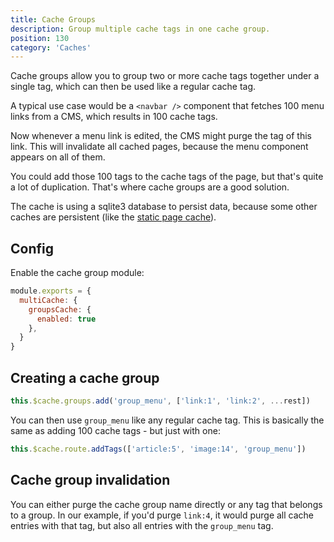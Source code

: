 ```yaml
---
title: Cache Groups
description: Group multiple cache tags in one cache group.
position: 130
category: 'Caches'
---
```


<p className="lead">
Cache groups allow you to group two or more cache tags together under a single
tag, which can then be used like a regular cache tag.
</p>

A typical use case would be a `<navbar />` component that fetches 100 menu
links from a CMS, which results in 100 cache tags.

Now whenever a menu link is edited, the CMS might purge the tag of this link.
This will invalidate all cached pages, because the menu component appears on
all of them.

You could add those 100 tags to the cache tags of the page, but that's quite a
lot of duplication. That's where cache groups are a good solution.

The cache is using a sqlite3 database to persist data, because some other
caches are persistent (like the [static page cache](/caches/page-static)).

## Config

Enable the cache group module:

```javascript
module.exports = {
  multiCache: {
    groupsCache: {
      enabled: true
    },
  }
}
```

## Creating a cache group

```javascript
this.$cache.groups.add('group_menu', ['link:1', 'link:2', ...rest])
```

You can then use `group_menu` like any regular cache tag. This is basically the
same as adding 100 cache tags - but just with one:

```javascript
this.$cache.route.addTags(['article:5', 'image:14', 'group_menu'])
```

## Cache group invalidation

You can either purge the cache group name directly or any tag that belongs to a
group. In our example, if you'd purge `link:4`, it would purge all cache
entries with that tag, but also all entries with the `group_menu` tag.
